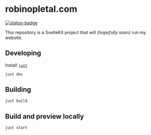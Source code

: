 # robinopletal.com

[![status-badge](https://ci.codeberg.org/api/badges/12484/status.svg)](https://ci.codeberg.org/repos/12484)

This repository is a SvelteKit project that will _(hopefully soon)_ run my website.

## Developing

Install [`just`](https://github.com/casey/just)

```bash
just dev
```

## Building

```bash
just build
```

## Build and preview locally

```bash
just start
```
